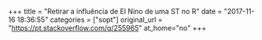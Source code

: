 +++
title = "Retirar a influência de El Nino de uma ST no R"
date = "2017-11-16 18:36:55"
categories = ["sopt"]
original_url = "https://pt.stackoverflow.com/q/255965"
at_home="no"
+++

